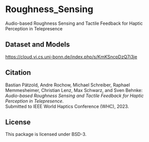 # Roughness_Sensing
Audio-based Roughness Sensing and Tactile Feedback for Haptic Perception in Telepresence

## Dataset and Models

https://cloud.vi.cs.uni-bonn.de/index.php/s/KmKSncpDzQ7i3je

## Citation

Bastian Pätzold, Andre Rochow, Michael Schreiber, Raphael Memmesheimer, Christian Lenz, Max Schwarz, and Sven Behnke:<br>
*Audio-based Roughness Sensing and Tactile Feedback for Haptic Perception in Telepresence*.<br>
Submitted to IEEE World Haptics Conference (WHC), 2023.

## License

This package is licensed under BSD-3.
